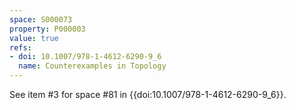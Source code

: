 ```yaml
---
space: S000073
property: P000003
value: true
refs:
- doi: 10.1007/978-1-4612-6290-9_6
  name: Counterexamples in Topology
---
```


See item #3 for space #81 in {{doi:10.1007/978-1-4612-6290-9_6}}.
